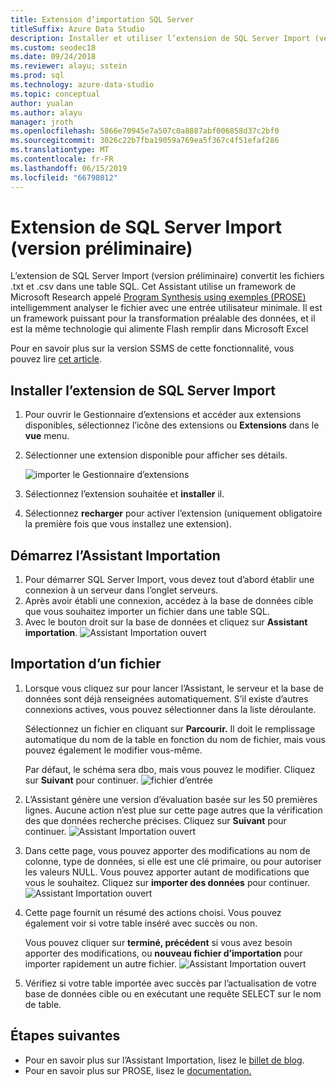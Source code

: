 ```yaml
---
title: Extension d’importation SQL Server
titleSuffix: Azure Data Studio
description: Installer et utiliser l’extension de SQL Server Import (version préliminaire) pour Azure Data Studio
ms.custom: seodec18
ms.date: 09/24/2018
ms.reviewer: alayu; sstein
ms.prod: sql
ms.technology: azure-data-studio
ms.topic: conceptual
author: yualan
ms.author: alayu
manager: jroth
ms.openlocfilehash: 5866e70945e7a507c0a8887abf006858d37c2bf0
ms.sourcegitcommit: 3026c22b7fba19059a769ea5f367c4f51efaf286
ms.translationtype: MT
ms.contentlocale: fr-FR
ms.lasthandoff: 06/15/2019
ms.locfileid: "66798012"
---
```

# <a name="sql-server-import-extension-preview"></a>Extension de SQL Server Import (version préliminaire)

L’extension de SQL Server Import (version préliminaire) convertit les fichiers .txt et .csv dans une table SQL. Cet Assistant utilise un framework de Microsoft Research appelé [Program Synthesis using exemples (PROSE)](https://microsoft.github.io/prose/) intelligemment analyser le fichier avec une entrée utilisateur minimale. Il est un framework puissant pour la transformation préalable des données, et il est la même technologie qui alimente Flash remplir dans Microsoft Excel

Pour en savoir plus sur la version SSMS de cette fonctionnalité, vous pouvez lire [cet article](https://docs.microsoft.com/sql/relational-databases/import-export/import-flat-file-wizard).


## <a name="install-the-sql-server-import-extension"></a>Installer l’extension de SQL Server Import

1. Pour ouvrir le Gestionnaire d’extensions et accéder aux extensions disponibles, sélectionnez l’icône des extensions ou **Extensions** dans le **vue** menu.
2. Sélectionner une extension disponible pour afficher ses détails.

   ![importer le Gestionnaire d’extensions](media/sql-server-import-extension/import-wizard-install.png)

1. Sélectionnez l’extension souhaitée et **installer** il.
2. Sélectionnez **recharger** pour activer l’extension (uniquement obligatoire la première fois que vous installez une extension).

## <a name="start-import-wizard"></a>Démarrez l’Assistant Importation

1. Pour démarrer SQL Server Import, vous devez tout d’abord établir une connexion à un serveur dans l’onglet serveurs.
2. Après avoir établi une connexion, accédez à la base de données cible que vous souhaitez importer un fichier dans une table SQL.
3. Avec le bouton droit sur la base de données et cliquez sur **Assistant importation**.
    ![Assistant Importation ouvert](media/sql-server-import-extension/open-import-wizard.png)

## <a name="importing-a-file"></a>Importation d’un fichier
1. Lorsque vous cliquez sur pour lancer l’Assistant, le serveur et la base de données sont déjà renseignées automatiquement. S’il existe d’autres connexions actives, vous pouvez sélectionner dans la liste déroulante. 
    
    Sélectionnez un fichier en cliquant sur **Parcourir.** Il doit le remplissage automatique du nom de la table en fonction du nom de fichier, mais vous pouvez également le modifier vous-même.

    Par défaut, le schéma sera dbo, mais vous pouvez le modifier. Cliquez sur **Suivant** pour continuer.
    ![fichier d’entrée](media/sql-server-import-extension/import-wizard-input-file.png)
1. L’Assistant génère une version d’évaluation basée sur les 50 premières lignes. Aucune action n’est plue sur cette page autres que la vérification des que données recherche précises. Cliquez sur **Suivant** pour continuer.
    ![Assistant Importation ouvert](media/sql-server-import-extension/import-wizard-preview-data.png)
2. Dans cette page, vous pouvez apporter des modifications au nom de colonne, type de données, si elle est une clé primaire, ou pour autoriser les valeurs NULL. Vous pouvez apporter autant de modifications que vous le souhaitez. Cliquez sur **importer des données** pour continuer.
    ![Assistant Importation ouvert](media/sql-server-import-extension/import-wizard-modify-columns.png)
3. Cette page fournit un résumé des actions choisi. Vous pouvez également voir si votre table inséré avec succès ou non. 

    Vous pouvez cliquer sur **terminé, précédent** si vous avez besoin apporter des modifications, ou **nouveau fichier d’importation** pour importer rapidement un autre fichier.
    ![Assistant Importation ouvert](media/sql-server-import-extension/import-wizard-summary.png)
1. Vérifiez si votre table importée avec succès par l’actualisation de votre base de données cible ou en exécutant une requête SELECT sur le nom de table.

## <a name="next-steps"></a>Étapes suivantes
- Pour en savoir plus sur l’Assistant Importation, lisez le [billet de blog](https://cloudblogs.microsoft.com/sqlserver/2018/08/30/the-august-release-of-sql-operations-studio-is-now-available/).
- Pour en savoir plus sur PROSE, lisez le [documentation.](https://microsoft.github.io/prose/)
